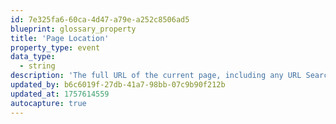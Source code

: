 ```yaml
---
id: 7e325fa6-60ca-4d47-a79e-a252c8506ad5
blueprint: glossary_property
title: 'Page Location'
property_type: event
data_type:
  - string
description: 'The full URL of the current page, including any URL Search Parameters.'
updated_by: b6c6019f-27db-41a7-98bb-07c9b90f212b
updated_at: 1757614559
autocapture: true
---
```

